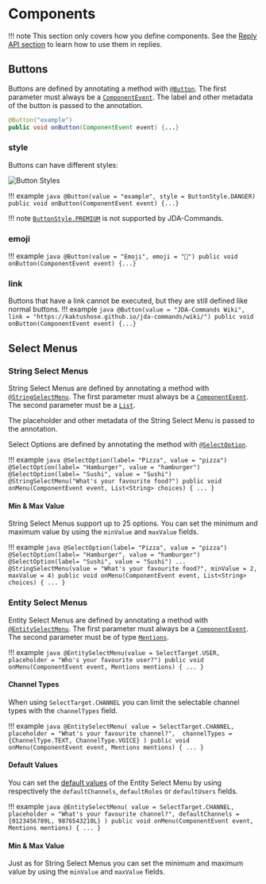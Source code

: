 # Components
!!! note
    This section only covers how you define components. See the [Reply API section](./reply.md) to learn how to use them
    in replies.
## Buttons
Buttons are defined by annotating a method with [`@Button`](https://kaktushose.github.io/jda-commands/javadocs/latest/jda.commands/com/github/kaktushose/jda/commands/annotations/interactions/Button.html). 
The first parameter must always be a [`ComponentEvent`](https://kaktushose.github.io/jda-commands/javadocs/latest/jda.commands/com/github/kaktushose/jda/commands/dispatching/events/interactions/ComponentEvent.html).
The label and other metadata of the button is passed to the annotation.
```java
@Button("example")
public void onButton(ComponentEvent event) {...}
```

### style
Buttons can have different styles:

![Button Styles](https://jda.wiki/assets/images/interactions/ButtonExamples.png)

!!! example
    ```java
    @Button(value = "example", style = ButtonStyle.DANGER)
    public void onButton(ComponentEvent event) {...}
    ```

!!! note
    [`ButtonStyle.PREMIUM`](https://docs.jda.wiki/net/dv8tion/jda/api/interactions/components/buttons/ButtonStyle.html#PREMIUM) 
    is not supported by JDA-Commands.

### emoji
!!! example
    ```java
    @Button(value = "Emoji", emoji = "🤗")
    public void onButton(ComponentEvent event) {...}
    ```

### link
Buttons that have a link cannot be executed, but they are still defined like normal buttons.
!!! example
    ```java
    @Button(value = "JDA-Commands Wiki", link = "https://kaktushose.github.io/jda-commands/wiki/")
    public void onButton(ComponentEvent event) {...}
    ```

## Select Menus
### String Select Menus
String Select Menus are defined by annotating a method with [`@StringSelectMenu`](https://kaktushose.github.io/jda-commands/javadocs/latest/jda.commands/com/github/kaktushose/jda/commands/annotations/interactions/StringSelectMenu.html).
The first parameter must always be a [`ComponentEvent`](https://kaktushose.github.io/jda-commands/javadocs/latest/jda.commands/com/github/kaktushose/jda/commands/dispatching/events/interactions/ComponentEvent.html).
The second parameter must be a [`List`](https://docs.oracle.com/en/java/javase/23/docs/api/java.base/java/util/List.html).

The placeholder and other metadata of the String Select Menu is passed to the annotation. 

Select Options are defined by annotating the method with
[`@SelectOption`](https://kaktushose.github.io/jda-commands/javadocs/latest/jda.commands/com/github/kaktushose/jda/commands/annotations/interactions/SelectOption.html).

!!! example
    ```java
    @SelectOption(label= "Pizza", value = "pizza")
    @SelectOption(label= "Hamburger", value = "hamburger")
    @SelectOption(label= "Sushi", value = "Sushi")
    @StringSelectMenu("What's your favourite food?")
    public void onMenu(ComponentEvent event, List<String> choices) { ... }
    ```

#### Min & Max Value
String Select Menus support up to 25 options. You can set the minimum and maximum value by using the `minValue` and 
`maxValue` fields.

!!! example
    ```java
    @SelectOption(label= "Pizza", value = "pizza")
    @SelectOption(label= "Hamburger", value = "hamburger")
    @SelectOption(label= "Sushi", value = "Sushi")
    ...
    @StringSelectMenu(value = "What's your favourite food?", minValue = 2, maxValue = 4)
    public void onMenu(ComponentEvent event, List<String> choices) { ... }
    ```

### Entity Select Menus
Entity Select Menus are defined by annotating a method with [`@EntitySelectMenu`](https://kaktushose.github.io/jda-commands/javadocs/latest/jda.commands/com/github/kaktushose/jda/commands/annotations/interactions/EntitySelectMenu.html).
The first parameter must always be a [`ComponentEvent`](https://kaktushose.github.io/jda-commands/javadocs/latest/jda.commands/com/github/kaktushose/jda/commands/dispatching/events/interactions/ComponentEvent.html).
The second parameter must be of type [`Mentions`](https://docs.jda.wiki/net/dv8tion/jda/api/entities/Mentions.html).

!!! example
    ```java
    @EntitySelectMenu(value = SelectTarget.USER, placeholder = "Who's your favourite user?")
    public void onMenu(ComponentEvent event, Mentions mentions) { ... }
    ```

#### Channel Types
When using `SelectTarget.CHANNEL` you can limit the selectable channel types with the `channelTypes` field.

!!! example
    ```java
    @EntitySelectMenu(
                value = SelectTarget.CHANNEL, 
                placeholder = "What's your favourite channel?", 
                channelTypes = {ChannelType.TEXT, ChannelType.VOICE}
    )
    public void onMenu(ComponentEvent event, Mentions mentions) { ... }
    ```

#### Default Values
You can set the [default values](https://docs.jda.wiki/net/dv8tion/jda/api/interactions/components/selections/EntitySelectMenu.DefaultValue.html)
of the Entity Select Menu by using respectively the `defaultChannels`, `defaultRoles` or `defaultUsers` fields. 

!!! example
    ```java
    @EntitySelectMenu(
                value = SelectTarget.CHANNEL, 
                placeholder = "What's your favourite channel?",
                defaultChannels = {0123456789L, 9876543210L}
    )
    public void onMenu(ComponentEvent event, Mentions mentions) { ... }
    ```

#### Min & Max Value
Just as for String Select Menus you can set the minimum and maximum value by using the `minValue` and `maxValue` fields.